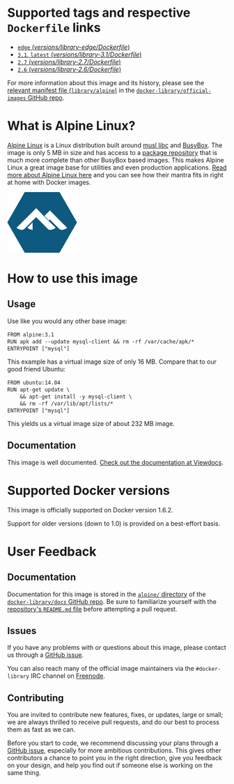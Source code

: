 # Supported tags and respective `Dockerfile` links

-	[`edge` (*versions/library-edge/Dockerfile*)](https://github.com/gliderlabs/docker-alpine/blob/74b34e1cf0e0560647bd3ec50eea0d40d31d9ca2/versions/library-edge/Dockerfile)
-	[`3.1`, `latest` (*versions/library-3.1/Dockerfile*)](https://github.com/gliderlabs/docker-alpine/blob/c25821dfa89db456533303a5c3efdf07960a7dea/versions/library-3.1/Dockerfile)
-	[`2.7` (*versions/library-2.7/Dockerfile*)](https://github.com/gliderlabs/docker-alpine/blob/8c64ff86ea6db6130df31f619abf63cb03894040/versions/library-2.7/Dockerfile)
-	[`2.6` (*versions/library-2.6/Dockerfile*)](https://github.com/gliderlabs/docker-alpine/blob/40cb90c769ea7b52f124fff3d692ca61431bafdb/versions/library-2.6/Dockerfile)

For more information about this image and its history, please see the [relevant manifest file (`library/alpine`)](https://github.com/docker-library/official-images/blob/master/library/alpine) in the [`docker-library/official-images` GitHub repo](https://github.com/docker-library/official-images).

# What is Alpine Linux?

[Alpine Linux](http://alpinelinux.org/) is a Linux distribution built around [musl libc](http://www.musl-libc.org/) and [BusyBox](http://www.busybox.net/). The image is only 5 MB in size and has access to a [package repository](http://forum.alpinelinux.org/packages) that is much more complete than other BusyBox based images. This makes Alpine Linux a great image base for utilities and even production applications. [Read more about Alpine Linux here](https://www.alpinelinux.org/about/) and you can see how their mantra fits in right at home with Docker images.

![logo](https://raw.githubusercontent.com/docker-library/docs/master/alpine/logo.png)

# How to use this image

## Usage

Use like you would any other base image:

	FROM alpine:3.1
	RUN apk add --update mysql-client && rm -rf /var/cache/apk/*
	ENTRYPOINT ["mysql"]

This example has a virtual image size of only 16 MB. Compare that to our good friend Ubuntu:

	FROM ubuntu:14.04
	RUN apt-get update \
	    && apt-get install -y mysql-client \
	    && rm -rf /var/lib/apt/lists/*
	ENTRYPOINT ["mysql"]

This yields us a virtual image size of about 232 MB image.

## Documentation

This image is well documented. [Check out the documentation at Viewdocs](http://gliderlabs.viewdocs.io/docker-alpine).

# Supported Docker versions

This image is officially supported on Docker version 1.6.2.

Support for older versions (down to 1.0) is provided on a best-effort basis.

# User Feedback

## Documentation

Documentation for this image is stored in the [`alpine/` directory](https://github.com/docker-library/docs/tree/master/alpine) of the [`docker-library/docs` GitHub repo](https://github.com/docker-library/docs). Be sure to familiarize yourself with the [repository's `README.md` file](https://github.com/docker-library/docs/blob/master/README.md) before attempting a pull request.

## Issues

If you have any problems with or questions about this image, please contact us through a [GitHub issue](https://github.com/gliderlabs/docker-alpine/issues).

You can also reach many of the official image maintainers via the `#docker-library` IRC channel on [Freenode](https://freenode.net).

## Contributing

You are invited to contribute new features, fixes, or updates, large or small; we are always thrilled to receive pull requests, and do our best to process them as fast as we can.

Before you start to code, we recommend discussing your plans through a [GitHub issue](https://github.com/gliderlabs/docker-alpine/issues), especially for more ambitious contributions. This gives other contributors a chance to point you in the right direction, give you feedback on your design, and help you find out if someone else is working on the same thing.

